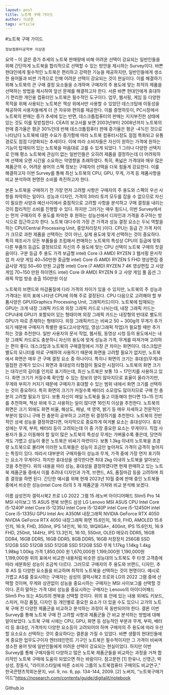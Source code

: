 ```yaml
---
layout: post
title: 노트북 구매 가이드
author: 이상준
tags: article
---
```


#노트북 구매 가이드
```
정보컴퓨터공학부 이상준
```
요약 – 이 글은 증가 추세의 노트북 판매량에 비해 어려운 선택이 강요되는 일반인들을 위해 간단하게 노트북을 합리적으로 선택할 수 있는 방안을 제시하는 Survey이다. 바쁜 현대인에게 필수적인 노트북은 편리하고 강력한 기능을 제공하지만, 일반인들에게 생소한 용어들과 비싼 가격으로 인해 어려운 선택이 강요되는 것이 현실이다. 이를 해결하기 위해 노트북의 큰 구매 결정 요소들을 소개하며 구매자의 주 용도에 맞는 최적의 제품을 선택하는 방법을 제시하여 앞선 문제를 해결하고자 한다.
서론
 바쁜 현대인에게 휴대하기 편리한 개인용 컴퓨터인 노트북은 필수적인 도구이다. 업무, 웹서핑, 게임 등 다양한 목적을 위해 사용되는 노트북은 책상 위에서만 사용할 수 있었던 데스크탑에 이동성을 제공하여 사용자들에게 더 큰 자유와 편의를 제공한다. 이를 증명하듯이, PC시장에서 노트북의 판매는 증가 추세에 있는 반면, 데스크톱컴퓨터의 판매는 지지부진한 상태에 있는 것도 이를 뒷받침한다. CEA의 보고서를 보면 2003년부터 2008년까지 노트북의 판매 증가율은 평균 30%인데 반해 데스크톱컴퓨터 판매 증가율은 평균 -4%인 것으로 나타났다 
노트북에 대한 수요가 증가함에 따라 노트북 컴퓨터시장도 점점 특화되고 유통경로도 점점 다양화되는 추세이다.  이에 따라 소비자들은 자신이 원하는 가격에 원하는 기능이 탑재되어 있는 노트북을 마음대로 고를 수 있게 되었다. 1 그러나 다양한 선택지로 인해 평소 노트북에 관심이 없는 일반인들은 오히려 제품을 결정하는데 더 어려워하며 선택에 오랜 시간을 소요하는 악영향을 초래하였다. 특히, 폭넓은 가격대와 매우 많은 제품군의 수, 어려운 용어의 스펙 정보는 구매자의 선택을 더욱 힘들게 강요한다.
 이를 해결하고자 이번 Survey를 통해 최신 노트북의 CPU, GPU, 무게, 가격 등 제품사항을 비교 분석하여 현명한 소비를 촉진하고자 한다. 

본론
 노트북을 구매하기 전 가장 먼저 고려할 사항은 구매자의 주 용도와 스펙의 우선 사항을 파악하는 일이다. 성능과 디자인, 가격의 3마리 토끼 모두를 잡을 수 없으므로 자신이 필요한 사양과 예산사이에서 중점적으로 고려할 사항을 분석하고 구매 결정을 내리는 것이 합리적인 소비를 진행할 수 있다. 하지만 그러기는 매우 힘드니, 이번 Survey에서는 먼저 구매자의 주 용도를 파악한 후 원하는 성능선에서 디자인과 가격을 추구하는 방식으로 접근하고자 한다.
 노트북 대다수의 가장 큰 가격과 성능 결정 요소는 두뇌 역할을 하는 CPU(Central Processing Unit, 중앙처리장치 )이다. CPU는 등급 간 가격 차이가 크므로 과한 제품을 선택하는 것이 아닌, 실제 용도에 맞게 선택하는 것이 중요하다. 특히 제조사가 모든 부품들을 조립해서 판매하는 노트북의 특성상 CPU의 등급에 맞춰 다른 부품의 등급도 결정되므로 자신의 주 용도에 맞는 CPU 선택이 노트북 구매의 첫걸음이다.
구분	등급	주 용도	가격
보급형	intel) Core i3
AMD) RYZEN 3	웹서핑
문서작업
저 사양 게임	40~50만원
중급형	intel) Core i5
AMD) RYZEN 5	FHD 영상편집
중급사양 게임	50~60 만원
고급형	intel) Core i7
AMD) RYZEN 7	4K 영상편집
고 사양 게임	70~150 만원
하이엔드	intel) Core i9
AMD) RYZEN 9	고 사양 게임 풀 옵션
그래픽 작업
방송 송출	150만원 이상
 
노트북의 브랜드와 마감품질에 다라 가격의 차이가 있을 수 있지만, 노트북의 주 성능과 가격대는 위의 표에 나타낸 CPU에 의해 주로 결정된다. 
 CPU 다음으로 고려해야 할 부품사양은 GPU(Graphics Processing Unit, 그래픽카드)이다. 노트북에 탑재되는 GPU는 크게 내장 그래픽 카드와 외장 그래픽 카드로 나뉘는데, 내장 그래픽 카드는 CPU내에 GPU가 포함되어 있는 형태이며 외장 그래픽 카드는 내장형의 반대로 별도의 GPU가 따로 존재하는 형태이다. 외장 그래픽카드는 비싸고 50 ~ 300g의 무게가 추가되기 때문에 구매자가 특별한 용도(고사양게임, 영상/그래픽 작업)가 필요할 때만 추가하는 것을 추천한다. 일반 사용자의 문서 작업, 웹서핑, 동영상 시청 등의 용도에서는 내장 그래픽 카드로도 충분하니 자신의 용도에 맞게 성능과 가격, 무게를 따져가며 고려하는 편이 좋다.
 데스크탑과 노트북의 구매결정에서 가장 큰 차이는 화면이다. 데스크탑은 별도의 모니터를 따로 구매하여 사용하기 때문에 화면을 고려할 필요가 없지만, 노트북에서 화면은 매우 큰 구매 결정 요소 중 하나이다.  특히나 화면의 크기는 휴대성(무게)과 밀접한 관계가 있으니 화면과 휴대성의 타협점이 필요한 시점이다. 노트북의 화면 크기는 대각선의 길이를 인치로 표기하는데, 최신 노트북은 보통 13 ~ 17인치를 사용하고 있다. 화면 크기가 커질수록 확인할 수 있는 정보의 양이 많아지므로 효율이 올라가지만, 무게와 부피가 커지기 때문에 구매자가 휴대할 수 있는 범위 내에서 화면 크기를 선택하는 것이 중요하다. 특히 화면의 크기가 커질수록 배터리 소모양도 많아지므로 구매 전 충분히 고려할 필요가 있다. 보통 자신이 매일 노트북을 들고 이동해야 한다면 13~15 인치를 추천하며, 책상 위에 두고 사용하는 일이 많다면 16인치 이상을 추천한다. 노트북의 화면은 크기 외에도 화면 비율, 해상도, 패널, 색 영역, 밝기 등 매우 자세하고 전문적인 부분이 많으니 구매 전 충분히 공부하고 고려한 뒤 결정하기를 추천한다.
 노트북의 전반적인 상세 성능을 결정하였다면, 마지막으로 중요하게 여겨볼 요소는 휴대성이다. 휴대성에는 무게, 부피, 배터리 등이 고려되는데 이 중 가장 중요한 요소는 무게이다. 직접 사용자가 들고 이동해야 할 일이 많은 노트북의 특성상 무게는 가벼울수록 좋은데, 당연하게도 가볍고 성능이 좋은 노트북은 비싸기 마련이다. 보통 1.3kg 이내의 노트북을 초경량 노트북으로 불리며 이러한 노트북들은 성능이 조금만 높아져도 가격이 급격히 높아지는 특징이 있다. 따라서 대부분의 구매자들이 성능과 무게, 가격 중에 가장 먼저 포기하는 요소가 무게이다. 하지만 휴대성을 생각한다면 최대 2kg 이내의 노트북을 알아보는 것을 추천한다.
위의 내용을 따라 성능, 휴대성을 결정하였다면 현재 판매하고 있는 노트북 제품군들 중에서 이를 추려내 디자인과 가격, 브랜드, AS, 품질마감 등을 고려하며 최종 결정을 하면 된다. 간단한 예시를 위해 현재 2023년 10월 중에 판매 중인 노트북들 중에서 비슷한 성능(intel Core i5)의 5 개 제품군을 가져와 비교 분석해 보겠다.

이름	삼성전자 갤럭시북2 프로	LG 2022 그램 15	레노버 아이디어패드 Slim5 Pro 14	MSI 사이보그 15	ASUS 젠북 
브랜드	삼성	LG	Lenovo	MSI	ASUS
CPU	Intel Core i5-1240P	intel Core i5-1235U	intel Core i5-1240P	intel Core i5-12450H	intel Core i5-1335U
GPU	Intel Arc A350M	내장그래픽	NVIDIA GeForce RTX 4050	NVIDIA GeForce RTX 4050	내장그래픽
화면	15.6인치, 16:9, FHD, AMOLED	15.6인치, 16:9, FHD, 350nit, IPS	14인치, 16:10, WQXGA+, 400nit, IPS	15.6인치, 16:9 FHD, 250nit, 144Hz, IPS	13.3인치, 16:10, 550nit, OLED
메모리	DDR5, 16GB	DDR4, 16GB	DDR5, 16GB	DDR5, 8GB	DDR5, 16GB
저장장치	256GB SSD	512GB SSD	512GB SSD	512GB SSD	512GB SSD
무게	1.17kg	1.14kg	1.4kg	1.98kg	1.00kg
가격	1,850,000 원	1,670,000원	1,199,000원	1,190,000원	1,199,000원
위의 표에서 비교한 내용처럼 비슷한 성능대의 노트북도 주 타겟 고객층에 따라 세분화된 성능이 조금씩 다르다. 그러므로 구매자의 주 용도와 브랜드, 디자인, 추후 AS 등 다양한 요소들을 비교하며 최적의 노트북을 선택하는 것이 현명이다. 예시로 가볍고 AS를 중요시하는 구매자는 삼성의 갤럭시북2 프로와 LG의 2022 그램 중에 선택할 것이며, 무게와 상관없이 성능을 중요시하는 구매자는 MSI 사이보그를 선택할 것이다. 흔히 말하는 가격 대비 성능을 중요시하는 구매자는 Lenovo의 아이디어패드 Slim5 Pro 또는 ASUS의 젠북을 선택할 것이다. 위의 표 안에 있는 내용 외에도 키보드, 스피커, 마감 품질, 디자인 등 개인별로 중요한 요소가 더 있을 수도 있으니 고가의 노트북 구매 전 다양한 제품군을 비교하고 분석하는 과정이 꼭 동반되어야 한다.
결론
 이번 Survey를 통해 노트북 구매 전 고려할 사항과 제품군들 간 비교 분석하는 방법에 대해 알아보았다.  노트북 구매 시에는 CPU, GPU, 화면 등 성능적인 부분과 무게, 부피, 배터리 등 휴대성, 가격까지 다양한 요소등이 고려되어야 하며 구매자의 주 용도에 따라 우선할 요소요소 선택하는 것이 중요하다는 결론을 가질 수 있었다.
 바쁜 생활의 현대인들에게 중요한 업무도구이자 엔터테인먼트 기구인 노트북은 필수적이지만 그 가격이 비싸며 생소한 용어 탓에 일반인들에게 어려운 선택이 강요되는 현실이었다. 하지만 이번 Survey를 통해 구매자들이 다양하고 많은 노트북 제품군들을 비교하는 과정을 거쳐 합리적인 노트북 구매에 도움이 되었으면 하는 바람이다.
참고문헌
[1] 한유나, 신영근, 박상성, 장동식, "라이프스타일에 따른 소비자 그룹의 노트북컴퓨터 구매의도 비교연구," 한국콘텐츠학회논문지, vol. 9, no. 6, pp. 134-144, 2009.
[2] 노써치, “노트북구매가이드”https://nosearch.com/contents/guide/digitalit/notebook

Github.io
